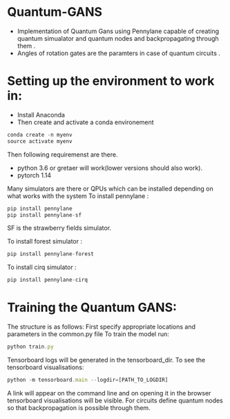 # Quantum-GANS
* Implementation of Quantum Gans using Pennylane capable of creating quantum simualator and quantum nodes and backpropagating through them .
* Angles of rotation gates are the paramters in case of quantum circuits .

# Setting up the environment to work in:

* Install Anaconda
* Then create and activate a conda environement
```javascript
conda create -n myenv
source activate myenv

```
Then following requiremenst are there.
* python 3.6 or gretaer will work(lower versions should also work).
* pytorch 1.14 

Many simulators are there or QPUs which can be installed depending on what works with the system
To install pennylane :
```javascript
pip install pennylane
pip install pennylane-sf
```
SF is the strawberry fields simulator.

To install forest simulator :
```javascript
pip install pennylane-forest
```
To install cirq simulator :
```javascript
pip install pennylane-cirq
```



# Training the Quantum GANS:
The structure is as follows:
First specify appropriate locations and parameters in the common.py file
To train the model run:
```javascript
python train.py
```
Tensorboard logs will be generated in the tensorboard_dir.
To see the tensorboard visualisations:
```javascript
python -m tensorboard.main --logdir=[PATH_TO_LOGDIR]
```
A link will appear on the command line  and on opening it in the browser tensorboard visualisations will be visible.
For circuits define quantum nodes so that backpropagation is possible through them.




